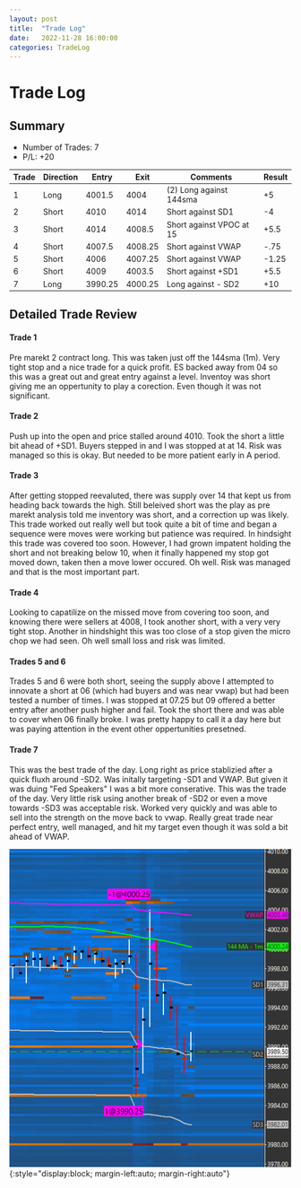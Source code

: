 ```yaml
---
layout: post
title:  "Trade Log"
date:   2022-11-28 16:00:00
categories: TradeLog
---
```

# Trade Log
## Summary
- Number of Trades: 7
- P/L: +20

| Trade | Direction | Entry  | Exit    | Comments                 | Result |
|-------|-----------|--------|---------|--------------------------|--------|
| 1     | Long      | 4001.5 | 4004    | (2) Long against 144sma  | +5     |
| 2     | Short     | 4010   | 4014    | Short against SD1        | -4     |
| 3     | Short     | 4014   | 4008.5  | Short against VPOC at 15 | +5.5   |
| 4     | Short     | 4007.5 | 4008.25 | Short against VWAP       | -.75   |
| 5     | Short     | 4006   | 4007.25 | Short against VWAP       | -1.25  |
| 6     | Short     | 4009   | 4003.5  | Short against +SD1       | +5.5   |
| 7     | Long      | 3990.25 | 4000.25 | Long against - SD2      | +10    |

## Detailed Trade Review

#### Trade 1
Pre marekt 2 contract long. This was taken just off the 144sma (1m). Very tight stop and a nice trade for a quick profit. ES backed away from 04 so this was a great out and great entry against a level. Inventoy was short giving me an oppertunity to play a corection. Even though it was not significant.

#### Trade 2
Push up into the open and price stalled around 4010. Took the short a little bit ahead of +SD1. Buyers stepped in and I was stopped at at 14. Risk was managed so this is okay. But needed to be more patient early in A period.

#### Trade 3
After getting stopped reevaluted, there was supply over 14 that kept us from heading back towards the high. Still beleived short was the play as pre marekt analysis told me inventory was short, and a correction up was likely. This trade worked out really well but took quite a bit of time and began a sequence were moves were working but patience was required. In hindsight this trade was covered too soon. However, I had grown impatent holding the short and not breaking below 10, when it finally happened my stop got moved down, taken then a move lower occured. Oh well. Risk was managed and that is the most important part. 

#### Trade 4
Looking to capatilize on the missed move from covering too soon, and knowing there were sellers at 4008, I took another short, with a very very tight stop. Another in hindshight this was too close of a stop given the micro chop we had seen. Oh well small loss and risk was limited. 

#### Trades 5 and 6
Trades 5 and 6 were both short, seeing the supply above I attempted to innovate a short at 06 (which had buyers and was near vwap) but had been tested a number of times. I was stopped at 07.25 but 09 offered a better entry after another push higher and fail. Took the short there and was able to cover when 06 finally broke. I was pretty happy to call it a day here but was paying attention in the event other oppertunities presetned. 

#### Trade 7 
This was the best trade of the day. Long right as price stablizied after a quick fluxh around -SD2. Was initally targeting -SD1 and VWAP. But given it was duing "Fed Speakers" I was a bit more conserative. This was the trade of the day. Very little risk using another break of -SD2 or even a move towards -SD3 was acceptable risk. Worked very quickly and was able to sell into the strength on the move back to vwap. Really great trade near perfect entry, well managed, and hit my target even though it was sold a bit ahead of VWAP.

![trade7](assets/2022-11-28_7.png){:style="display:block; margin-left:auto; margin-right:auto"}


